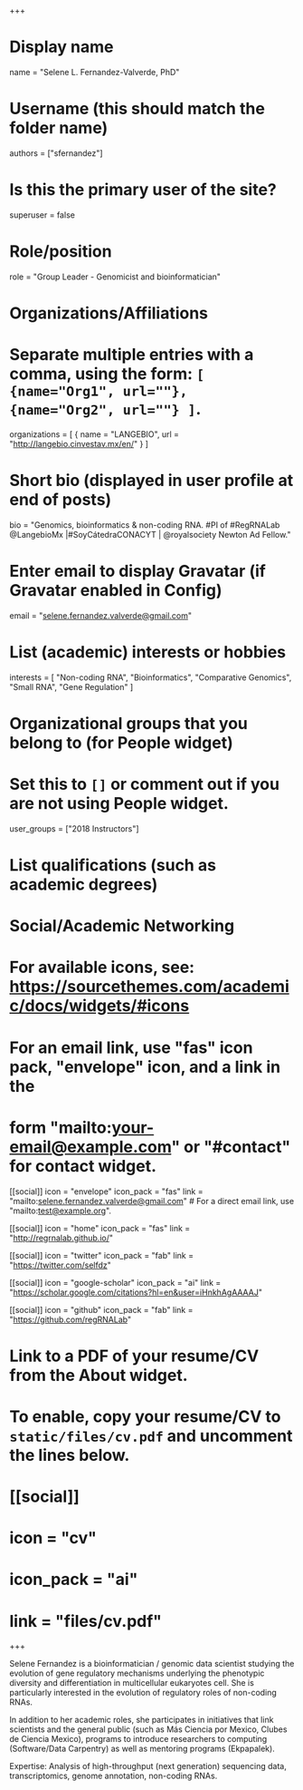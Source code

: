 +++
# Display name
name = "Selene L. Fernandez-Valverde, PhD"

# Username (this should match the folder name)
authors = ["sfernandez"]

# Is this the primary user of the site?
superuser = false

# Role/position
role = "Group Leader - Genomicist and bioinformatician"

# Organizations/Affiliations
#   Separate multiple entries with a comma, using the form: `[ {name="Org1", url=""}, {name="Org2", url=""} ]`.
organizations = [ { name = "LANGEBIO", url = "http://langebio.cinvestav.mx/en/" } ]

# Short bio (displayed in user profile at end of posts)
bio = "Genomics, bioinformatics & non-coding RNA. #PI of #RegRNALab @LangebioMx |#SoyCátedraCONACYT | @royalsociety Newton Ad Fellow."

# Enter email to display Gravatar (if Gravatar enabled in Config)
email = "selene.fernandez.valverde@gmail.com"

# List (academic) interests or hobbies
interests = [
  "Non-coding RNA",
  "Bioinformatics",
  "Comparative Genomics",
  "Small RNA", 
  "Gene Regulation"
]

# Organizational groups that you belong to (for People widget)
#   Set this to `[]` or comment out if you are not using People widget.
user_groups = ["2018 Instructors"]

# List qualifications (such as academic degrees)

# Social/Academic Networking
# For available icons, see: https://sourcethemes.com/academic/docs/widgets/#icons
#   For an email link, use "fas" icon pack, "envelope" icon, and a link in the
#   form "mailto:your-email@example.com" or "#contact" for contact widget.

[[social]]
  icon = "envelope"
  icon_pack = "fas"
  link = "mailto:selene.fernandez.valverde@gmail.com"  # For a direct email link, use "mailto:test@example.org".

[[social]]
  icon = "home"
  icon_pack = "fas"
  link = "http://regrnalab.github.io/"

[[social]]
  icon = "twitter"
  icon_pack = "fab"
  link = "https://twitter.com/selfdz"

[[social]]
  icon = "google-scholar"
  icon_pack = "ai"
  link = "https://scholar.google.com/citations?hl=en&user=iHnkhAgAAAAJ"

[[social]]
  icon = "github"
  icon_pack = "fab"
  link = "https://github.com/regRNALab"

# Link to a PDF of your resume/CV from the About widget.
# To enable, copy your resume/CV to `static/files/cv.pdf` and uncomment the lines below.
# [[social]]
#   icon = "cv"
#   icon_pack = "ai"
#   link = "files/cv.pdf"

+++

Selene Fernandez is a bioinformatician / genomic data scientist studying the evolution of gene regulatory mechanisms underlying the phenotypic diversity and differentiation in multicellular eukaryotes cell. She is particularly interested in the evolution of regulatory roles of non-coding RNAs.

In addition to her academic roles, she participates in initiatives that link scientists and the general public (such as Más Ciencia por Mexico, Clubes de Ciencia Mexico), programs to introduce researchers to computing (Software/Data Carpentry) as well as mentoring programs (Ekpapalek).
 
Expertise: Analysis of high-throughput (next generation) sequencing data, transcriptomics, genome annotation, non-coding RNAs.
